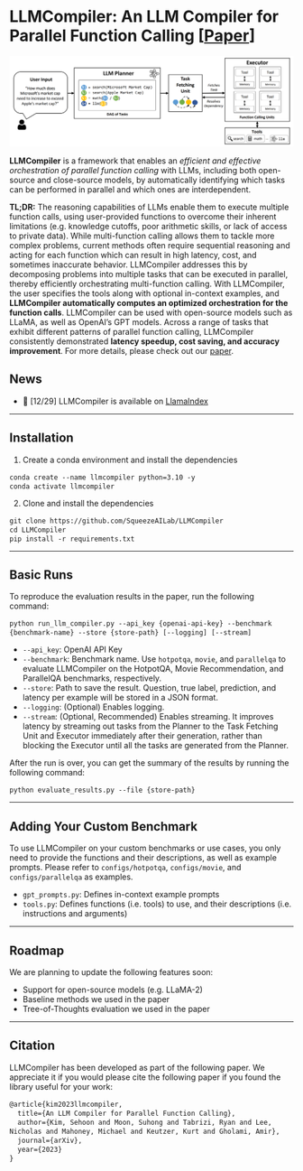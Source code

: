 # LLMCompiler: An LLM Compiler for Parallel Function Calling [[Paper](https://arxiv.org/abs/2312.04511)]

![Thumbnail](figs/thumbnail.png)

**LLMCompiler** is a framework that enables an _efficient and effective orchestration of parallel function calling_ with LLMs, including both open-source and close-source models, by automatically identifying which tasks can be performed in parallel and which ones are interdependent.


**TL;DR:**
The reasoning capabilities of LLMs enable them to execute multiple function calls, using user-provided functions to overcome
their inherent limitations (e.g. knowledge cutoffs, poor arithmetic skills, or lack of access to private data).
While multi-function calling allows them to tackle more complex problems, 
current methods often require sequential reasoning and acting for each function which can result
in high latency, cost, and sometimes inaccurate behavior.
LLMCompiler addresses this by decomposing problems into multiple tasks 
that can be executed in parallel, thereby efficiently orchestrating multi-function calling.
With LLMCompiler, the user specifies the tools
along with optional in-context examples, and **LLMCompiler automatically computes an optimized orchestration for
the function calls**.
LLMCompiler can be used with open-source models such as LLaMA, as well as OpenAI’s GPT models.
Across a range of tasks that exhibit different patterns of parallel function calling, LLMCompiler 
consistently demonstrated **latency speedup, cost saving, and accuracy improvement**.
For more details, please check out our [paper](https://arxiv.org/abs/2312.04511).

## News
* 🦙 [12/29] LLMCompiler is available on [LlamaIndex](https://llamahub.ai/l/llama_packs-agents-llm_compiler?from=llama_packs)

---
## Installation

1. Create a conda environment and install the dependencies
```
conda create --name llmcompiler python=3.10 -y
conda activate llmcompiler
```

2. Clone and install the dependencies
```
git clone https://github.com/SqueezeAILab/LLMCompiler
cd LLMCompiler
pip install -r requirements.txt
```

---
## Basic Runs
To reproduce the evaluation results in the paper, run the following command:
```
python run_llm_compiler.py --api_key {openai-api-key} --benchmark {benchmark-name} --store {store-path} [--logging] [--stream]
```

* `--api_key`: OpenAI API Key
* `--benchmark`: Benchmark name. Use `hotpotqa`, `movie`, and `parallelqa` to evaluate LLMCompiler on the HotpotQA, Movie Recommendation, and ParallelQA benchmarks, respectively.
* `--store`: Path to save the result. Question, true label, prediction, and latency per example will be stored in a JSON format.
* `--logging`: (Optional) Enables logging.
* `--stream`: (Optional, Recommended) Enables streaming. It improves latency by streaming out tasks from the Planner to the Task Fetching Unit and Executor immediately after their generation, rather than blocking the Executor until all the tasks are generated from the Planner.

After the run is over, you can get the summary of the results by running the following command:
```
python evaluate_results.py --file {store-path}
```

---
## Adding Your Custom Benchmark
To use LLMCompiler on your custom benchmarks or use cases, 
you only need to provide the functions and their descriptions, as well as example prompts.
Please refer to `configs/hotpotqa`, `configs/movie`, and `configs/parallelqa` as examples. 

* `gpt_prompts.py`: Defines in-context example prompts
* `tools.py`: Defines functions (i.e. tools) to use, and their descriptions (i.e. instructions and arguments) 


---
## Roadmap
We are planning to update the following features soon:
* Support for open-source models (e.g. LLaMA-2)
* Baseline methods we used in the paper
* Tree-of-Thoughts evaluation we used in the paper

---
## Citation

LLMCompiler has been developed as part of the following paper. We appreciate it if you would please cite the following paper if you found the library useful for your work:

```
@article{kim2023llmcompiler,
  title={An LLM Compiler for Parallel Function Calling},
  author={Kim, Sehoon and Moon, Suhong and Tabrizi, Ryan and Lee, Nicholas and Mahoney, Michael and Keutzer, Kurt and Gholami, Amir},
  journal={arXiv},
  year={2023}
}
```

